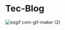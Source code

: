 # Tec-Blog

![ezgif com-gif-maker (2)](https://user-images.githubusercontent.com/87415615/171088554-3df90535-1f33-4dea-9ccb-cab243ade907.gif)
